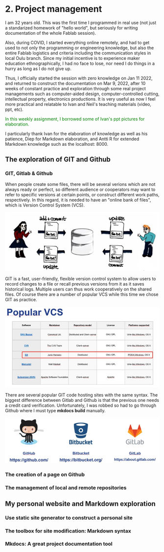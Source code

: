 # 2. Project management

I am 32 years old. This was the first time I programmed in real use (not just a standarized homework of "hello world", but seriously for writing documentation of the whole Fablab session).  

Also, during COVID, I started everything online remotely, and had to get used to not only the programming or engineering knowledge, but also the entire Fablab logistics and criteria including the communication styles in local Oulu branch. Since my initial incentive is to experience maker education ethnographically, I had no face to lose, nor need I do things in a hurry as long as I do not give up.  

Thus, I officially started the session with zero knowledge on Jan 11 2022, and returned to construct the documentation on Mar 9, 2022, after 10 weeks of constant practice and exploration through some real project managements such as computer-aided design, computer-controlled cutting, intellectual property, electronics productions. It is very useful as now I feel more practical and relatable to Ivan and Neil's teaching materials (video, ppt, etc).  

<span style="color:green">In this weekly assignment, I borrowed some of Ivan's ppt pictures for elaboration.</span>   
     
I particularly thank Ivan for the elaboration of knowledge as well as his patience, Diep for Markdown elaboration, and Antti R for extended Markdown knowledge such as the localhost: 8000.  
 
## The exploration of GIT and Github  

### GIT, Gitlab & Github  

When people create some files, there will be several verions which are not always ready or perfect, so different audience or cooperators may want to refer to specific versions at certain points, or construct different work paths, respectively. In this regard, it is needed to have an "online bank of files", which is Version Control System (VCS).  

![](../images/vcs1.jpg)

GIT is a fast, user-friendly, flexible version control system to allow users to record changes to a file or recall previous versions from it as it saves historical logs. Multiple users can thus work cooperatively on the shared files. Of course there are a number of popular VCS while this time we chose GIT as practice.  
   
![](../images/vcs2.jpg)  

There are several popular GIT code hosting sites with the same syntax. The biggest difference between Gitlab and Github is that the previous one needs a credit card verification. Unfortunately, I was robbed so had to go through Github where I must type **mkdocs build** manually.  

![](../images/git1.jpg)  


### The creation of a page on Github  

### The management of local and remote repositories  


## My personal website and Markdown exploration

### Use static site generator to construct a personal site  

### The toolbox for site modification: Markdown syntax 

### Mkdocs: A great project documentation tool  




